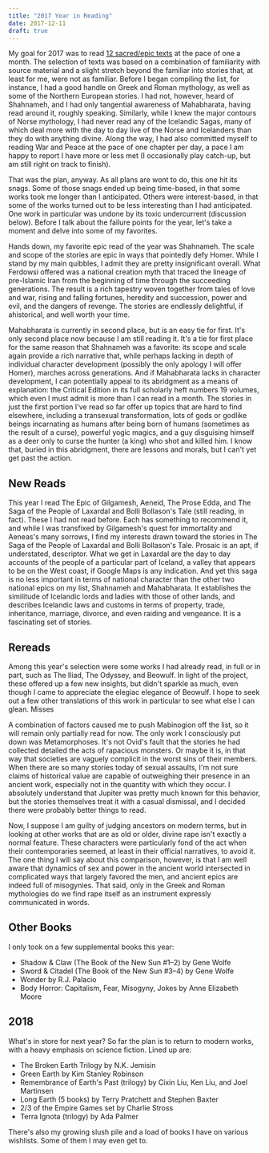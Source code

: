 ```yaml
---
title: "2017 Year in Reading"
date: 2017-12-11
draft: true
---
```


My goal for 2017 was to read [12 sacred/epic texts](/posts/2017-sacer-epic-reading-journey) at the pace of one a month. The selection of texts was based on a combination of familiarity with source material and a slight stretch beyond the familiar into stories that, at least for me, were not as familiar. Before I began compiling the list, for instance, I had a good handle on Greek and Roman mythology, as well as some of the Northern European stories. I had not, however, heard of Shahnameh, and I had only tangential awareness of Mahabharata, having read around it, roughly speaking. Similarly, while I knew the major contours of Norse mythology, I had never read any of the Icelandic Sagas, many of which deal more with the day to day live of the Norse and Icelanders than they do with anything divine. Along the way, I had also committed myself to reading War and Peace at the pace of one chapter per day, a pace I am happy to report I have more or less met (I occasionally play catch-up, but am still right on track to finish).

That was the plan, anyway. As all plans are wont to do, this one hit its snags. Some of those snags ended up being time-based, in that some works took me longer than I anticipated. Others were interest-based, in that some of the works turned out to be less interesting than I had anticipated. One work in particular was undone by its toxic undercurrent (discussion below).
Before I talk about the failure points for the year, let's take a moment and delve into some of my favorites.

Hands down, my favorite epic read of the year was Shahnameh. The scale and scope of the stories are epic in ways that pointedly defy Homer. While I stand by my main quibbles, I admit they are pretty insignificant overall. What Ferdowsi offered was a national creation myth that traced the lineage of pre-Islamic Iran from the beginning of time through the succeeding generations. The result is a rich tapestry woven together from tales of love and war, rising and falling fortunes, heredity and succession, power and evil, and the dangers of revenge. The stories are endlessly delightful, if ahistorical, and well worth your time.

Mahabharata is currently in second place, but is an easy tie for first. It's only second place now because I am still reading it. It's a tie for first place for the same reason that Shahnameh was a favorite: its scope and scale again provide a rich narrative that, while perhaps lacking in depth of individual character development (possibly the only apology I will offer Homer), marches across generations. And if Mahabharata lacks in character development, I can potentially appeal to its abridgment as a means of explanation: the Critical Edition in its full scholarly heft numbers 19 volumes, which even I must admit is more than I can read in a month. The stories in just the first portion I've read so far offer up topics that are hard to find elsewhere, including a transexual transformation, lots of gods or godlike beings incarnating as humans after being born of humans (sometimes as the result of a curse), powerful yogic magics, and a guy disguising himself as a deer only to curse the hunter (a king) who shot and killed him. I know that, buried in this abridgment, there are lessons and morals, but I can't yet get past the action.

## New Reads ##
This year I read The Epic of Gilgamesh, Aeneid, The Prose Edda, and The Saga of the People of Laxardal and Bolli Bollason's Tale (still reading, in fact). These I had not read before. Each has something to recommend it, and while I was transfixed by Gilgamesh's quest for immortality and Aeneas's many sorrows, I find my interests drawn toward the stories in The Saga of the People of Laxardal and Bolli Bollason's Tale. Prosaic is an apt, if understated, descriptor. What we get in Laxardal are the day to day accounts of the people of a particular part of Iceland, a valley that appears to be on the West coast, if Google Maps is any indication. And yet this saga is no less important in terms of national character than the other two national epics on my list, Shahnameh and Mahabharata. It establishes the similitude of Icelandic lords and ladies with those of other lands, and describes Icelandic laws and customs in terms of property, trade, inheritance, marriage, divorce, and even raiding and vengeance. It is a fascinating set of stories.

## Rereads ##
Among this year's selection were some works I had already read, in full or in part, such as The Iliad, The Odyssey, and Beowulf. In light of the project, these offered up a few new insights, but didn't sparkle as much, even though I came to appreciate the elegiac elegance of Beowulf. I hope to seek out a few other translations of this work in particular to see what else I can glean.
Misses

A combination of factors caused me to push Mabinogion off the list, so it will remain only partially read for now.
The only work I consciously put down was Metamorphoses. It's not Ovid's fault that the stories he had collected detailed the acts of rapacious monsters. Or maybe it is, in that way that societies are vaguely complicit in the worst sins of their members. When there are so many stories today of sexual assaults, I'm not sure claims of historical value are capable of outweighing their presence in an ancient work, especially not in the quantity with which they occur. I absolutely understand that Jupiter was pretty much known for this behavior, but the stories themselves treat it with a casual dismissal, and I decided there were probably better things to read.

Now, I suppose I am guilty of judging ancestors on modern terms, but in looking at other works that are as old or older, divine rape isn't exactly a normal feature. These characters were particularly fond of the act when their contemporaries seemed, at least in their official narratives, to avoid it. The one thing I will say about this comparison, however, is that I am well aware that dynamics of sex and power in the ancient world intersected in complicated ways that largely favored the men, and ancient epics are indeed full of misogynies. That said, only in the Greek and Roman mythologies do we find rape itself as an instrument expressly communicated in words.

## Other Books ##
I only took on a few supplemental books this year:
* Shadow & Claw (The Book of the New Sun #1–2) by Gene Wolfe
* Sword & Citadel (The Book of the New Sun #3–4) by Gene Wolfe
* Wonder by R.J. Palacio
* Body Horror: Capitalism, Fear, Misogyny, Jokes by Anne Elizabeth Moore

## 2018 ##
What's in store for next year? So far the plan is to return to modern works, with a heavy emphasis on science fiction. Lined up are:
* The Broken Earth Trilogy by N.K. Jemisin
* Green Earth by Kim Stanley Robinson
* Remembrance of Earth's Past (trilogy) by Cixin Liu, Ken Liu, and Joel Martinsen
* Long Earth (5 books) by Terry Pratchett and Stephen Baxter
* 2/3 of the Empire Games set by Charlie Stross
* Terra Ignota (trilogy) by Ada Palmer

There's also my growing slush pile and a load of books I have on various wishlists. Some of them I may even get to.